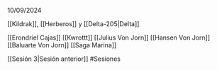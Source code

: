 10/09/2024

[[Kildrak]], [[Herberos]] y [[Delta-205|Delta]] 


[[Erondriel Cajas]]
[[Kwrottt]]
[[Julius Von Jorn]]
[[Hansen Von Jorn]]
[[Baluarte Von Jorn]]
[[Saga Marina]]


[[Sesión 3|Sesión anterior]]
#Sesiones